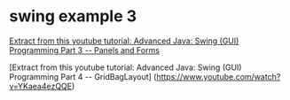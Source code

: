 

# swing example 3

[Extract from this youtube tutorial: Advanced Java: Swing (GUI) Programming Part 3 -- Panels and Forms](https://www.youtube.com/watch?v=DJqlT1d67jI)

[Extract from this youtube tutorial: Advanced Java: Swing (GUI) Programming Part 4 -- GridBagLayout] (https://www.youtube.com/watch?v=YKaea4ezQQE)






